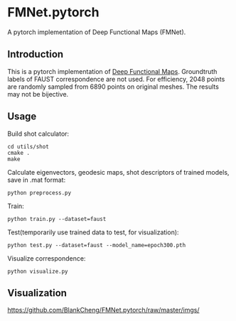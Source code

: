 # FMNet.pytorch
A pytorch implementation of Deep Functional Maps (FMNet).

## Introduction
This is a pytorch implementation of [Deep Functional Maps](https://arxiv.org/abs/1704.08686). Groundtruth labels of FAUST correspondence are not used. For efficiency, 2048 points are randomly sampled from 6890 points on original meshes. The results may not be bijective.

## Usage
Build shot calculator:
~~~
cd utils/shot
cmake .
make
~~~
Calculate eigenvectors, geodesic maps, shot descriptors of trained models, save in .mat format:
~~~
python preprocess.py
~~~
Train:
~~~
python train.py --dataset=faust
~~~
Test(temporarily use trained data to test, for visualization):
~~~
python test.py --dataset=faust --model_name=epoch300.pth
~~~
Visualize correspondence:
~~~
python visualize.py
~~~

## Visualization
https://github.com/BlankCheng/FMNet.pytorch/raw/master/imgs/
